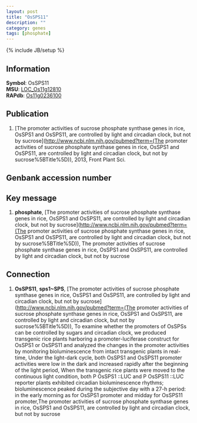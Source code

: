 ```yaml
---
layout: post
title: "OsSPS11"
description: ""
category: genes
tags: [phosphate]
---
```

{% include JB/setup %}

## Information
__Symbol__: OsSPS11  
__MSU__: [LOC_Os11g12810](http://rice.plantbiology.msu.edu/cgi-bin/ORF_infopage.cgi?orf=LOC_Os11g12810)  
__RAPdb__: [Os11g0236100](http://rapdb.dna.affrc.go.jp/viewer/gbrowse_details/irgsp1?name=Os11g0236100)  

## Publication
1. [The promoter activities of sucrose phosphate synthase genes in rice, OsSPS1 and OsSPS11, are controlled by light and circadian clock, but not by sucrose](http://www.ncbi.nlm.nih.gov/pubmed?term=(The promoter activities of sucrose phosphate synthase genes in rice, OsSPS1 and OsSPS11, are controlled by light and circadian clock, but not by sucrose%5BTitle%5D)), 2013, Front Plant Sci.

## Genbank accession number

## Key message
1. __phosphate__, [The promoter activities of sucrose phosphate synthase genes in rice, OsSPS1 and OsSPS11, are controlled by light and circadian clock, but not by sucrose](http://www.ncbi.nlm.nih.gov/pubmed?term=(The promoter activities of sucrose phosphate synthase genes in rice, OsSPS1 and OsSPS11, are controlled by light and circadian clock, but not by sucrose%5BTitle%5D)), The promoter activities of sucrose phosphate synthase genes in rice, OsSPS1 and OsSPS11, are controlled by light and circadian clock, but not by sucrose

## Connection
1. __OsSPS11__, __sps1~SPS__, [The promoter activities of sucrose phosphate synthase genes in rice, OsSPS1 and OsSPS11, are controlled by light and circadian clock, but not by sucrose](http://www.ncbi.nlm.nih.gov/pubmed?term=(The promoter activities of sucrose phosphate synthase genes in rice, OsSPS1 and OsSPS11, are controlled by light and circadian clock, but not by sucrose%5BTitle%5D)),  To examine whether the promoters of OsSPSs can be controlled by sugars and circadian clock, we produced transgenic rice plants harboring a promoter-luciferase construct for OsSPS1 or OsSPS11 and analyzed the changes in the promoter activities by monitoring bioluminescence from intact transgenic plants in real-time, Under the light-dark cycle, both OsSPS1 and OsSPS11 promoter activities were low in the dark and increased rapidly after the beginning of the light period, When the transgenic rice plants were moved to the continuous light condition, both P OsSPS1 ::LUC and P OsSPS11 ::LUC reporter plants exhibited circadian bioluminescence rhythms; bioluminescence peaked during the subjective day with a 27-h period: in the early morning as for OsSPS1 promoter and midday for OsSPS11 promoter,The promoter activities of sucrose phosphate synthase genes in rice, OsSPS1 and OsSPS11, are controlled by light and circadian clock, but not by sucrose


